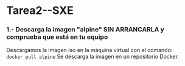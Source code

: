 # Tarea2--SXE
### 1.- Descarga la imagen "alpine" SIN ARRANCARLA y comprueba que está en tu equipo
Descargamos la imagen iso en la máquina virtual con el comando:  
``docker pull alpine``
Se descarga la imagen en un repositorio Docker.
